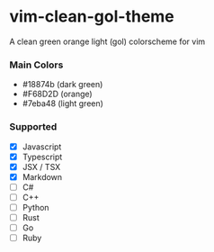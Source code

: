 # vim-clean-gol-theme
A clean green orange light (gol) colorscheme for vim

### Main Colors
- #18874b (dark green)
- #F68D2D (orange)
- #7eba48 (light green)

### Supported
- [x] Javascript
- [x] Typescript
- [x] JSX / TSX
- [x] Markdown
- [ ] C#
- [ ] C++
- [ ] Python
- [ ] Rust
- [ ] Go
- [ ] Ruby
